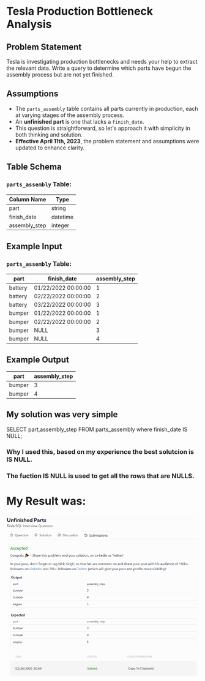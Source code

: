 # Tesla Production Bottleneck Analysis

## Problem Statement
Tesla is investigating production bottlenecks and needs your help to extract the relevant data. Write a query to determine which parts have begun the assembly process but are not yet finished.

## Assumptions
- The `parts_assembly` table contains all parts currently in production, each at varying stages of the assembly process.
- An **unfinished part** is one that lacks a `finish_date`.
- This question is straightforward, so let's approach it with simplicity in both thinking and solution.
- **Effective April 11th, 2023**, the problem statement and assumptions were updated to enhance clarity.

## Table Schema
### `parts_assembly` Table:
| Column Name    | Type     |
|---------------|----------|
| part         | string   |
| finish_date  | datetime |
| assembly_step | integer  |

## Example Input
### `parts_assembly` Table:
| part    | finish_date        | assembly_step |
|---------|-------------------|--------------|
| battery | 01/22/2022 00:00:00 | 1           |
| battery | 02/22/2022 00:00:00 | 2           |
| battery | 03/22/2022 00:00:00 | 3           |
| bumper  | 01/22/2022 00:00:00 | 1           |
| bumper  | 02/22/2022 00:00:00 | 2           |
| bumper  | NULL                | 3           |
| bumper  | NULL                | 4           |

## Example Output
| part   | assembly_step |
|--------|--------------|
| bumper | 3            |
| bumper | 4            |

## My solution was very simple

SELECT part,assembly_step FROM parts_assembly where finish_date IS NULL;

### Why I used this, based on my experience the best solutcion is IS NULL.

### The fuction IS NULL is used to get all the rows that are NULLS.

# My Result was:

![alt text](image-1.png)
